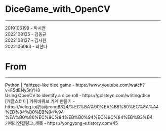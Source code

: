 # DiceGame_with_OpenCV
<hr>
2019106199    - 박시언<br>
2022108135 - 김동규<br>
2022108137    - 김시원<br>
2022106083    - 최현나<br>

# From
<hr>
Python | Yahtzee-like dice game - https://www.youtube.com/watch?v=F5dENy5nYH8<br>
Using OpenCV to identify a dice roll - https://golsteyn.com/writing/dice<br>
[캐글스터디] 가위바위보 기계 만들기 - https://velog.io/@juijeong8324/%EC%BA%90%EA%B8%80%EC%8A%A4%ED%84%B0%EB%94%94-%EA%B0%80%EC%9C%84%EB%B0%94%EC%9C%84%EB%B3%B4<br>
카메라연결링크_제목 - https://yongyong-e.tistory.com/45<br>
